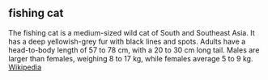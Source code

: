 ## fishing cat

The fishing cat is a medium-sized wild cat of South and Southeast Asia. It has a deep yellowish-grey fur with black lines and spots. Adults have a head-to-body length of 57 to 78 cm, with a 20 to 30 cm long tail. Males are larger than females, weighing 8 to 17 kg, while females average 5 to 9 kg. [Wikipedia](https://en.wikipedia.org/wiki/Fishing_cat)
